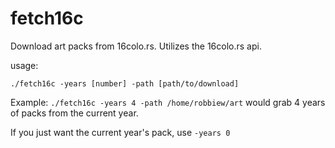# fetch16c
Download art packs from 16colo.rs. Utilizes the 16colo.rs api.

usage:

```./fetch16c -years [number] -path [path/to/download]```

Example: ```./fetch16c -years 4 -path /home/robbiew/art``` would grab 4 years of packs from the current year.

If you just want the current year's pack, use `-years 0`


